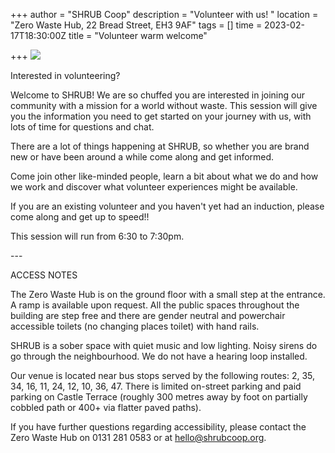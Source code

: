 +++
author = "SHRUB Coop"
description = "Volunteer with us! "
location = "Zero Waste Hub, 22 Bread Street, EH3 9AF"
tags = []
time = 2023-02-17T18:30:00Z
title = "Volunteer warm welcome"

+++
![](https://res.cloudinary.com/shrub-co-op/image/upload/v1670772070/shrubcoop.org/media/69089116_3549079121784349_1585714982383779840_n_tvvjxw_1_vrvpiw.jpg)

Interested in volunteering?

Welcome to SHRUB! We are so chuffed you are interested in joining our community with a mission for a world without waste. This session will give you the information you need to get started on your journey with us, with lots of time for questions and chat.

There are a lot of things happening at SHRUB, so whether you are brand new or have been around a while come along and get informed.

Come join other like-minded people, learn a bit about what we do and how we work and discover what volunteer experiences might be available.

If you are an existing volunteer and you haven't yet had an induction, please come along and get up to speed!!

This session will run from 6:30 to 7:30pm.

\---

ACCESS NOTES

The Zero Waste Hub is on the ground floor with a small step at the entrance. A ramp is available upon request. All the public spaces throughout the building are step free and there are gender neutral and powerchair accessible toilets (no changing places toilet) with hand rails.

SHRUB is a sober space with quiet music and low lighting. Noisy sirens do go through the neighbourhood. We do not have a hearing loop installed.

Our venue is located near bus stops served by the following routes: 2, 35, 34, 16, 11, 24, 12, 10, 36, 47. There is limited on-street parking and paid parking on Castle Terrace (roughly 300 metres away by foot on partially cobbled path or 400+ via flatter paved paths).

If you have further questions regarding accessibility, please contact the Zero Waste Hub on 0131 281 0583 or at hello@shrubcoop.org.